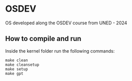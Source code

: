 # OSDEV
OS developed along the OSDEV course from UNED - 2024

## How to compile and run
Inside the kernel folder run the following commands:
```
make clean
make cleansetup
make setup
make gpt
```
